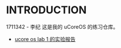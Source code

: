 INTRODUCTION
============
1711342 - 李纪
这是我的 uCoreOS 的练习仓库。
- [ucore os lab 1 的实验报告](https://www.notion.so/nku1711342/uCoreOS-Lab1-6b46647f94964b5d980b571dc794137e)

